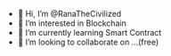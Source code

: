 - 👋 Hi, I’m @RanaTheCivilized
- 👀 I’m interested in Blockchain
- 🌱 I’m currently learning Smart Contract
- 💞️ I’m looking to collaborate on ...(free)

<!---
RanaTheCivilized/RanaTheCivilized is a ✨ special ✨ repository because its `README.md` (this file) appears on your GitHub profile.
You can click the Preview link to take a look at your changes.
--->
